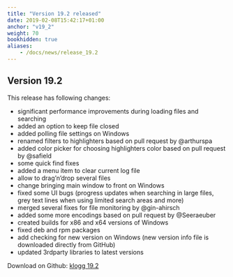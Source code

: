 ```yaml
---
title: "Version 19.2 released"
date: 2019-02-08T15:42:17+01:00
anchor: "v19_2"
weight: 70
bookhidden: true
aliases:
    - /docs/news/release_19.2
---
```


## Version 19.2

This release has following changes:

 - significant performance improvements during loading files and searching
 - added an option to keep file closed
 - added polling file settings on Windows
 - renamed filters to highlighters based on pull request by @arthurspa
 - added color picker for choosing highlighters color based on pull request by @safield
 - some quick find fixes
 - added a menu item to clear current log file
 - allow to drag’n’drop several files
 - change bringing main window to front on Windows
 - fixed some UI bugs (progress updates when searching in large files, grey text lines when using limited search areas and more)
 - merged several fixes for file monitoring by @gin-ahirsch
 - added some more encodings based on pull request by @Seeraeuber
 - created builds for x86 and x64 versions of Windows
 - fixed deb and rpm packages
 - add checking for new version on Windows (new version info file is downloaded directly from GitHub)
 - updated 3rdparty libraries to latest versions
  
Download on Github: [klogg 19.2](https://github.com/variar/klogg/releases/tag/v19.2)
<!--more--> 

